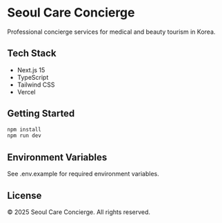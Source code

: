 # Seoul Care Concierge

Professional concierge services for medical and beauty tourism in Korea.

## Tech Stack
- Next.js 15
- TypeScript
- Tailwind CSS
- Vercel

## Getting Started
```bash
npm install
npm run dev
```

## Environment Variables
See .env.example for required environment variables.

## License
© 2025 Seoul Care Concierge. All rights reserved.